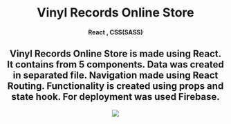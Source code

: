 

<h1 align="center">Vinyl Records Online Store</h1>

<h4 align="center">React , CSS(SASS)</h4>

<h2 align="center">Vinyl Records Online Store is made using React. It contains from
                5 components. Data was created in separated file. Navigation
                made using React Routing. Functionality is created using props
                and state hook. For deployment was used Firebase.</h2>
<div align="center">
<img align="center" src="https://user-images.githubusercontent.com/75121895/124175806-f6ccad80-daa5-11eb-9315-ab2c4728ddd2.png">
</div>

